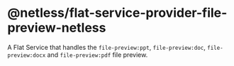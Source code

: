 # @netless/flat-service-provider-file-preview-netless

A Flat Service that handles the `file-preview:ppt`, `file-preview:doc`, `file-preview:docx` and `file-preview:pdf` file preview.
